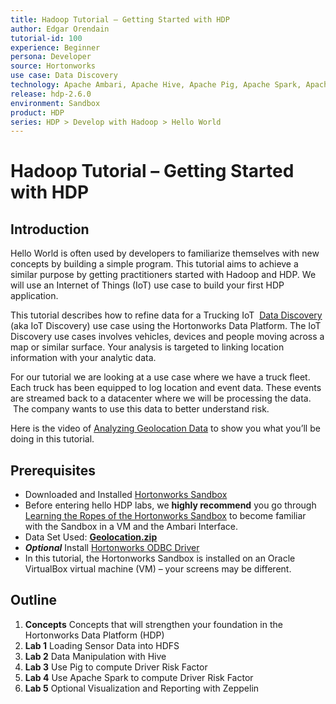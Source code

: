 ```yaml
---
title: Hadoop Tutorial – Getting Started with HDP
author: Edgar Orendain
tutorial-id: 100
experience: Beginner
persona: Developer
source: Hortonworks
use case: Data Discovery
technology: Apache Ambari, Apache Hive, Apache Pig, Apache Spark, Apache Zeppelin
release: hdp-2.6.0
environment: Sandbox
product: HDP
series: HDP > Develop with Hadoop > Hello World
---
```


# Hadoop Tutorial – Getting Started with HDP

## Introduction

Hello World is often used by developers to familiarize themselves with new concepts by building a simple program. This tutorial aims to achieve a similar purpose by getting practitioners started with Hadoop and HDP. We will use an Internet of Things (IoT) use case to build your first HDP application.

This tutorial describes how to refine data for a Trucking IoT  [Data Discovery](https://hortonworks.com/solutions/advanced-analytic-apps/#data-discovery) (aka IoT Discovery) use case using the Hortonworks Data Platform. The IoT Discovery use cases involves vehicles, devices and people moving across a map or similar surface. Your analysis is targeted to linking location information with your analytic data.

For our tutorial we are looking at a use case where we have a truck fleet. Each truck has been equipped to log location and event data. These events are streamed back to a datacenter where we will be processing the data.  The company wants to use this data to better understand risk.

Here is the video of [Analyzing Geolocation Data](http://youtu.be/n8fdYHoEEAM) to show you what you’ll be doing in this tutorial.

## Prerequisites

-   Downloaded and Installed [Hortonworks Sandbox](https://hortonworks.com/downloads/#sandbox)
-   Before entering hello HDP labs, we **highly recommend** you go through [Learning the Ropes of the Hortonworks Sandbox](https://hortonworks.com/tutorial/learning-the-ropes-of-the-hortonworks-sandbox/) to become familiar with the Sandbox in a VM and the Ambari Interface.
-   Data Set Used: [**Geolocation.zip**](https://app.box.com/HadoopCrashCourseData)
-   ***Optional*** Install [Hortonworks ODBC Driver](http://hortonworks.com/downloads/#addons)
-   In this tutorial, the Hortonworks Sandbox is installed on an Oracle VirtualBox virtual machine (VM) – your screens may be different.

## Outline

1.  **Concepts** Concepts that will strengthen your foundation in the Hortonworks Data Platform (HDP)
1.  **Lab 1** Loading Sensor Data into HDFS
2.  **Lab 2** Data Manipulation with Hive
3.  **Lab 3** Use Pig to compute Driver Risk Factor
4.  **Lab 4** Use Apache Spark to compute Driver Risk Factor
5.  **Lab 5** Optional Visualization and Reporting with Zeppelin
